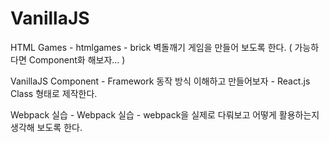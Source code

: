 # VanillaJS

HTML Games
    - htmlgames
        - brick 벽돌깨기 게임을 만들어 보도록 한다. ( 가능하다면 Component화 해보자... )

VanillaJS Component
    - Framework 동작 방식 이해하고 만들어보자
        - React.js Class 형태로 제작한다.


Webpack 실습
    - Webpack 실습
        - webpack을 실제로 다뤄보고 어떻게 활용하는지 생각해 보도록 한다.
